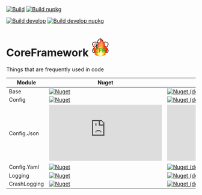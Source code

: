 [![Build](https://dev.azure.com/litetex/CoreFrameworkBase/_apis/build/status/Master?label=build%20)](https://dev.azure.com/litetex/CoreFrameworkBase/_build/latest?definitionId=6)
[![Build nupkg](https://img.shields.io/github/workflow/status/litetex/CoreFrameworkBase/Master%20CI?label=build%20nupkg)](https://github.com/litetex/CoreFrameworkBase/actions?query=workflow%3A%22Master+CI%22)

[![Build develop](https://dev.azure.com/litetex/CoreFrameworkBase/_apis/build/status/Develop?label=build%20develop)](https://dev.azure.com/litetex/CoreFrameworkBase/_build/latest?definitionId=4)
[![Build develop nupkg](https://img.shields.io/github/workflow/status/litetex/CoreFrameworkBase/Develop%20CI?label=build%20develop%20nupkg)](https://github.com/litetex/CoreFrameworkBase/actions?query=workflow%3A%22Develop+CI%22)


# CoreFramework <img src="CFR-128.png" width="48" />
Things that are frequently used in code



| Module | Nuget | Nuget (dev) |
| ------ | -------------- | ----------- |
| Base | [![Nuget](https://img.shields.io/nuget/v/Litetex.CoreFramework.Base)](https://www.nuget.org/packages/Litetex.CoreFramework.Base)| [![Nuget (dev)](https://img.shields.io/nuget/vpre/Litetex.CoreFramework.Base?label=nuget%20%28dev%29)](https://www.nuget.org/packages/Litetex.CoreFramework.Base) |
| Config | [![Nuget](https://img.shields.io/nuget/v/Litetex.CoreFramework.Config)](https://www.nuget.org/packages/Litetex.CoreFramework.Config)| [![Nuget (dev)](https://img.shields.io/nuget/vpre/Litetex.CoreFramework.Config?label=nuget%20%28dev%29)](https://www.nuget.org/packages/Litetex.CoreFramework.Config) |
| Config.Json | [![Nuget](https://img.shields.io/nuget/v/Litetex.CoreFramework.Config.Json)](https://www.nuget.org/packages/Litetex.CoreFramework.Config.Json)| [![Nuget (dev)](https://img.shields.io/nuget/vpre/Litetex.CoreFramework.Config.Json?label=nuget%20%28dev%29)](https://www.nuget.org/packages/Litetex.CoreFramework.Config.Json) |
| Config.Yaml | [![Nuget](https://img.shields.io/nuget/v/Litetex.CoreFramework.Config.Yaml)](https://www.nuget.org/packages/Litetex.CoreFramework.Config.Yaml)| [![Nuget (dev)](https://img.shields.io/nuget/vpre/Litetex.CoreFramework.Config.Yaml?label=nuget%20%28dev%29)](https://www.nuget.org/packages/Litetex.CoreFramework.Config.Yaml) |
| Logging | [![Nuget](https://img.shields.io/nuget/v/Litetex.CoreFramework.Logging)](https://www.nuget.org/packages/Litetex.CoreFramework.Logging)| [![Nuget (dev)](https://img.shields.io/nuget/vpre/Litetex.CoreFramework.Logging?label=nuget%20%28dev%29)](https://www.nuget.org/packages/Litetex.CoreFramework.Logging) |
| CrashLogging | [![Nuget](https://img.shields.io/nuget/v/Litetex.CoreFramework.CrashLogging)](https://www.nuget.org/packages/Litetex.CoreFramework.CrashLogging)| [![Nuget (dev)](https://img.shields.io/nuget/vpre/Litetex.CoreFramework.CrashLogging?label=nuget%20%28dev%29)](https://www.nuget.org/packages/Litetex.CoreFramework.CrashLogging) |
